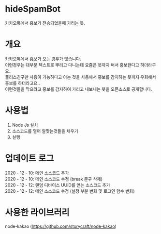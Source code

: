 # hideSpamBot
카카오톡에서 홍보가 전송되었을때 가리는 봇.

# 개요
카카오톡에서 홍보가 오는 경우가 많습니다.   
이런경우는 대부분 텍스트로 뿌리고 다니는데 요즘은 봇까지 써서 홍보한다고 하더라구요..   
플러스친구만 사용이 가능하다고 아는 것을 사용해서 홍보를 감지하는 봇까지 우회해서 홍보를 하더라고요..   
이런것들을 막으려고 홍보를 감지하여 가리고 내보내는 봇을 오픈소스로 공개합니다.

# 사용법
1. Node Js 설치   
2. 소스코드를 열어 알맞는것들을 채우기   
3. 실행

# 업데이트 로그
2020 - 12 - 10: 메인 소스코드 추가   
2020 - 12 - 10: 메인 소스코드 수정 (break 문구 삭제)   
2020 - 12 - 12: 랜덤 디바이스 UUID를 얻는 소스코드 추가   
2020 - 12 - 12: 메인 소스코드 수정 (설정 부분 변화 및 로그인 함수 변화)

# 사용한 라이브러리
node-kakao (https://github.com/storycraft/node-kakao)
